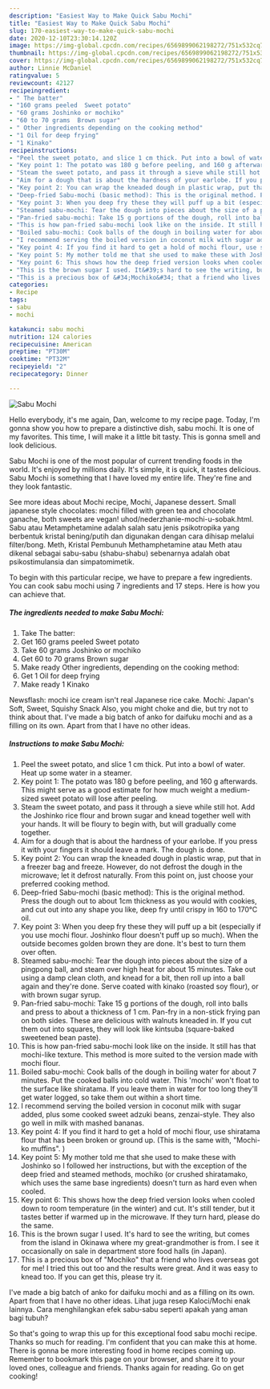 ```yaml
---
description: "Easiest Way to Make Quick Sabu Mochi"
title: "Easiest Way to Make Quick Sabu Mochi"
slug: 170-easiest-way-to-make-quick-sabu-mochi
date: 2020-12-10T23:30:14.120Z
image: https://img-global.cpcdn.com/recipes/6569899062198272/751x532cq70/sabu-mochi-recipe-main-photo.jpg
thumbnail: https://img-global.cpcdn.com/recipes/6569899062198272/751x532cq70/sabu-mochi-recipe-main-photo.jpg
cover: https://img-global.cpcdn.com/recipes/6569899062198272/751x532cq70/sabu-mochi-recipe-main-photo.jpg
author: Linnie McDaniel
ratingvalue: 5
reviewcount: 42127
recipeingredient:
- " The batter"
- "160 grams peeled  Sweet potato"
- "60 grams Joshinko or mochiko"
- "60 to 70 grams  Brown sugar"
- " Other ingredients depending on the cooking method"
- "1 Oil for deep frying"
- "1 Kinako"
recipeinstructions:
- "Peel the sweet potato, and slice 1 cm thick. Put into a bowl of water. Heat up some water in a steamer."
- "Key point 1: The potato was 180 g before peeling, and 160 g afterwards. This might serve as a good estimate for how much weight a medium-sized sweet potato will lose after peeling."
- "Steam the sweet potato, and pass it through a sieve while still hot. Add the Joshinko rice flour and brown sugar and knead together well with your hands. It will be floury to begin with, but will gradually come together."
- "Aim for a dough that is about the hardness of your earlobe. If you press it with your fingers it should leave a mark. The dough is done."
- "Key point 2: You can wrap the kneaded dough in plastic wrap, put that in a freezer bag and freeze. However, do not defrost the dough in the microwave; let it defrost naturally. From this point on, just choose your preferred cooking method."
- "Deep-fried Sabu-mochi (basic method): This is the original method. Press the dough out to about 1cm thickness as you would with cookies, and cut out into any shape you like, deep fry until crispy in 160 to 170°C oil."
- "Key point 3: When you deep fry these they will puff up a bit (especially if you use mochi flour. Joshinko flour doesn&#39;t puff up so much). When the outside becomes golden brown they are done. It&#39;s best to turn them over often."
- "Steamed sabu-mochi: Tear the dough into pieces about the size of a pingpong ball, and steam over high heat for about 15 minutes. Take out using a damp clean cloth, and knead for a bit, then roll up into a ball again and they&#39;re done. Serve coated with kinako (roasted soy flour), or with brown sugar syrup."
- "Pan-fried sabu-mochi: Take 15 g portions of the dough, roll into balls and press to about a thickness of 1 cm. Pan-fry in a non-stick frying pan on both sides. These are delicious with walnuts kneaded in. If you cut them out into squares, they will look like kintsuba (square-baked sweetened bean paste)."
- "This is how pan-fried sabu-mochi look like on the inside. It still has that mochi-like texture. This method is more suited to the version made with mochi flour."
- "Boiled sabu-mochi: Cook balls of the dough in boiling water for about 7 minutes. Put the cooked balls into cold water. This &#39;mochi&#39; won&#39;t float to the surface like shiratama. If you leave them in water for too long they&#39;ll get water logged, so take them out within a short time."
- "I recommend serving the boiled version in coconut milk with sugar added, plus some cooked sweet adzuki beans, zenzai-style. They also go well in milk with mashed bananas."
- "Key point 4: If you find it hard to get a hold of mochi flour, use shiratama flour that has been broken or ground up. (This is the same with, &#34;Mochi-ko muffins&#34;. )"
- "Key point 5: My mother told me that she used to make these with Joshinko so I followed her instructions, but with the exception of the deep fried and steamed methods, mochiko (or crushed shiratamako, which uses the same base ingredients) doesn&#39;t turn as hard even when cooled."
- "Key point 6: This shows how the deep fried version looks when cooled down to room temperature (in the winter) and cut. It&#39;s still tender, but it tastes better if warmed up in the microwave. If they turn hard, please do the same."
- "This is the brown sugar I used. It&#39;s hard to see the writing, but comes from the island in Okinawa where my great-grandmother is from. I see it occasionally on sale in department store food halls (in Japan)."
- "This is a precious box of &#34;Mochiko&#34; that a friend who lives overseas got for me! I tried this out too and the results were great. And it was easy to knead too. If you can get this, please try it."
categories:
- Recipe
tags:
- sabu
- mochi

katakunci: sabu mochi 
nutrition: 124 calories
recipecuisine: American
preptime: "PT30M"
cooktime: "PT32M"
recipeyield: "2"
recipecategory: Dinner

---
```



![Sabu Mochi](https://img-global.cpcdn.com/recipes/6569899062198272/751x532cq70/sabu-mochi-recipe-main-photo.jpg)

Hello everybody, it's me again, Dan, welcome to my recipe page. Today, I'm gonna show you how to prepare a distinctive dish, sabu mochi. It is one of my favorites. This time, I will make it a little bit tasty. This is gonna smell and look delicious.

Sabu Mochi is one of the most popular of current trending foods in the world. It's enjoyed by millions daily. It's simple, it is quick, it tastes delicious. Sabu Mochi is something that I have loved my entire life. They're fine and they look fantastic.

See more ideas about Mochi recipe, Mochi, Japanese dessert. Small japanese style chocolates: mochi filled with green tea and chocolate ganache, both sweets are vegan! uhod/nederzhanie-mochi-u-sobak.html. Sabu atau Metamphetamine adalah salah satu jenis psikotropika yang berbentuk kristal bening/putih dan digunakan dengan cara dihisap melalui filter/bong. Meth, Kristal Pembunuh Methamphetamine atau Meth atau dikenal sebagai sabu-sabu (shabu-shabu) sebenarnya adalah obat psikostimulansia dan simpatomimetik.


To begin with this particular recipe, we have to prepare a few ingredients. You can cook sabu mochi using 7 ingredients and 17 steps. Here is how you can achieve that.

<!--inarticleads1-->

##### The ingredients needed to make Sabu Mochi:

1. Take  The batter:
1. Get 160 grams peeled  Sweet potato
1. Take 60 grams Joshinko or mochiko
1. Get 60 to 70 grams  Brown sugar
1. Make ready  Other ingredients, depending on the cooking method:
1. Get 1 Oil for deep frying
1. Make ready 1 Kinako


Newsflash: mochi ice cream isn&#39;t real Japanese rice cake. Mochi: Japan&#39;s Soft, Sweet, Squishy Snack Also, you might choke and die, but try not to think about that. I&#39;ve made a big batch of anko for daifuku mochi and as a filling on its own. Apart from that I have no other ideas. 

<!--inarticleads2-->

##### Instructions to make Sabu Mochi:

1. Peel the sweet potato, and slice 1 cm thick. Put into a bowl of water. Heat up some water in a steamer.
1. Key point 1: The potato was 180 g before peeling, and 160 g afterwards. This might serve as a good estimate for how much weight a medium-sized sweet potato will lose after peeling.
1. Steam the sweet potato, and pass it through a sieve while still hot. Add the Joshinko rice flour and brown sugar and knead together well with your hands. It will be floury to begin with, but will gradually come together.
1. Aim for a dough that is about the hardness of your earlobe. If you press it with your fingers it should leave a mark. The dough is done.
1. Key point 2: You can wrap the kneaded dough in plastic wrap, put that in a freezer bag and freeze. However, do not defrost the dough in the microwave; let it defrost naturally. From this point on, just choose your preferred cooking method.
1. Deep-fried Sabu-mochi (basic method): This is the original method. Press the dough out to about 1cm thickness as you would with cookies, and cut out into any shape you like, deep fry until crispy in 160 to 170°C oil.
1. Key point 3: When you deep fry these they will puff up a bit (especially if you use mochi flour. Joshinko flour doesn&#39;t puff up so much). When the outside becomes golden brown they are done. It&#39;s best to turn them over often.
1. Steamed sabu-mochi: Tear the dough into pieces about the size of a pingpong ball, and steam over high heat for about 15 minutes. Take out using a damp clean cloth, and knead for a bit, then roll up into a ball again and they&#39;re done. Serve coated with kinako (roasted soy flour), or with brown sugar syrup.
1. Pan-fried sabu-mochi: Take 15 g portions of the dough, roll into balls and press to about a thickness of 1 cm. Pan-fry in a non-stick frying pan on both sides. These are delicious with walnuts kneaded in. If you cut them out into squares, they will look like kintsuba (square-baked sweetened bean paste).
1. This is how pan-fried sabu-mochi look like on the inside. It still has that mochi-like texture. This method is more suited to the version made with mochi flour.
1. Boiled sabu-mochi: Cook balls of the dough in boiling water for about 7 minutes. Put the cooked balls into cold water. This &#39;mochi&#39; won&#39;t float to the surface like shiratama. If you leave them in water for too long they&#39;ll get water logged, so take them out within a short time.
1. I recommend serving the boiled version in coconut milk with sugar added, plus some cooked sweet adzuki beans, zenzai-style. They also go well in milk with mashed bananas.
1. Key point 4: If you find it hard to get a hold of mochi flour, use shiratama flour that has been broken or ground up. (This is the same with, &#34;Mochi-ko muffins&#34;. )
1. Key point 5: My mother told me that she used to make these with Joshinko so I followed her instructions, but with the exception of the deep fried and steamed methods, mochiko (or crushed shiratamako, which uses the same base ingredients) doesn&#39;t turn as hard even when cooled.
1. Key point 6: This shows how the deep fried version looks when cooled down to room temperature (in the winter) and cut. It&#39;s still tender, but it tastes better if warmed up in the microwave. If they turn hard, please do the same.
1. This is the brown sugar I used. It&#39;s hard to see the writing, but comes from the island in Okinawa where my great-grandmother is from. I see it occasionally on sale in department store food halls (in Japan).
1. This is a precious box of &#34;Mochiko&#34; that a friend who lives overseas got for me! I tried this out too and the results were great. And it was easy to knead too. If you can get this, please try it.


I&#39;ve made a big batch of anko for daifuku mochi and as a filling on its own. Apart from that I have no other ideas. Lihat juga resep Kaloci/Mochi enak lainnya. Cara menghilangkan efek sabu-sabu seperti apakah yang aman bagi tubuh? 

So that's going to wrap this up for this exceptional food sabu mochi recipe. Thanks so much for reading. I'm confident that you can make this at home. There is gonna be more interesting food in home recipes coming up. Remember to bookmark this page on your browser, and share it to your loved ones, colleague and friends. Thanks again for reading. Go on get cooking!
